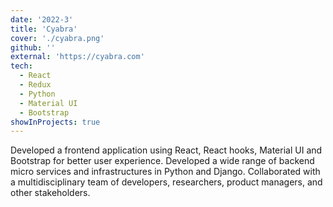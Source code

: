 ```yaml
---
date: '2022-3'
title: 'Cyabra'
cover: './cyabra.png'
github: ''
external: 'https://cyabra.com'
tech:
  - React
  - Redux
  - Python
  - Material UI
  - Bootstrap
showInProjects: true
---
```


Developed a frontend application using React, React hooks, Material UI and Bootstrap for better user experience.
Developed a wide range of backend micro services and infrastructures in Python and Django.
Collaborated with a multidisciplinary team of developers, researchers, product managers, and other stakeholders.